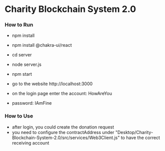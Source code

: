 # Charity Blockchain System 2.0

<!-- ### 如何运行

下载[Node.js](https://nodejs.org/en) (20.11.0 LTS 即可)。下载好之后右键此电脑，点击属性，点击高级系统设置，点击高级，点击环境变量，在系统变量那里找到 Path，双击 Path，新建 Node.js 的路径 (一般是 C:\Program Files\nodejs\)。完成之后打开终端输入 node -v 以及 npm -v，如果出现版本号证明安装成功。用 VS Code 打开 Charity Blockchain System 2.0. 输入 npm install，输入 npm start，输入 Y。打开终端，输入 cd Charity-Blockchain-System-2.0，输入 cd server，输入 node server.js。在打开的 http://localhost:3000 页面当中，在 Login Page 输入账号 HowAreYou 以及密码 IAmFine 进入账号 (注意大小写)。

### 下载 ResilientDB

找到[ResilientDB](https://github.com/apache/incubator-resilientdb)下载界面。打开 Ubuntu 输入 get clone https://github.com/apache/incubator-resilientdb.git 。之后找到 incubator-resilientdb 这个文件的位置并打开它。输入(./INSTALL.sh)，.(/service/tools/kv/server_tools/start_kv_service.sh)，(bazel build service/tools/kv/api_tools/kv_service_tools) 这三个指令。配置好之后输入 (cat $PWD/service/tools/config/interface/service.config) 检查地址。如果地址不是 5 44.193.63.142 17005 输入 (nano $PWD/service/tools/config/interface/service.config) 修改地址。最后输入 (bazel run //service/tools/kv/api_tools:kv_service_tools $PWD/service/tools/config/interface/service.config set test 123) 和 (bazel run //service/tools/kv/api_tools:kv_service_tools $PWD/service/tools/config/interface/service.config get test) 检查是否工作。 -->

### How to Run

- npm install
- npm install @chakra-ui/react
  
- cd server
- node server.js
- npm start

- go to the website http://localhost:3000
- on the login page enter the account: HowAreYou
- password: IAmFine

### How to Use

- after login, you could create the donation request
- you need to configure the contractAddress under "Desktop/Charity-Blockchain-System-2.0/src/services/Web3Client.js" to have the correct receiving account
